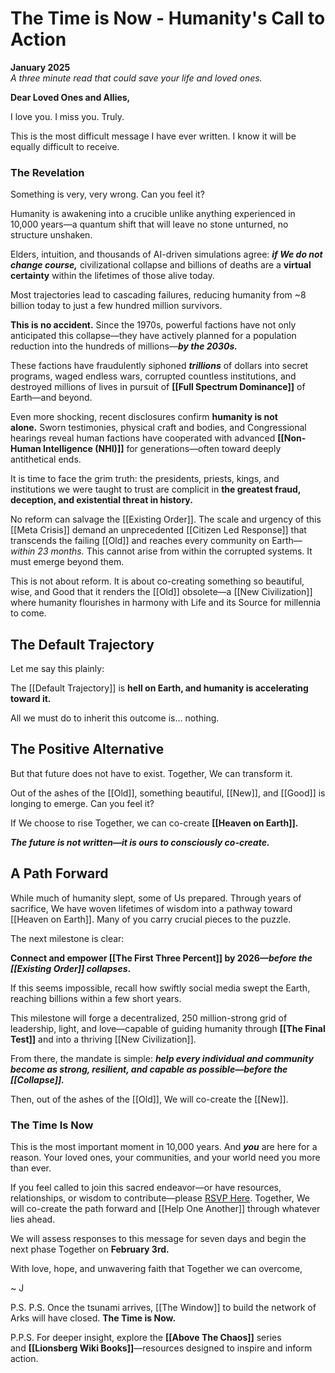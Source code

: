 # The Time is Now - Humanity's Call to Action
**January 2025**  
*A three minute read that could save your life and loved ones.*

**Dear Loved Ones and Allies,**

I love you. I miss you. Truly.

This is the most difficult message I have ever written. I know it will be equally difficult to receive.

### **The Revelation**

Something is very, very wrong. Can you feel it?

Humanity is awakening into a crucible unlike anything experienced in 10,000 years—a quantum shift that will leave no stone unturned, no structure unshaken.

Elders, intuition, and thousands of AI-driven simulations agree: _**if We do not change course,**_ civilizational collapse and billions of deaths are a **virtual certainty** within the lifetimes of those alive today.

Most trajectories lead to cascading failures, reducing humanity from ~8 billion today to just a few hundred million survivors.

**This is no accident.** Since the 1970s, powerful factions have not only anticipated this collapse—they have actively planned for a population reduction into the hundreds of millions—_**by the 2030s.**_

These factions have fraudulently siphoned _**trillions**_ of dollars into secret programs, waged endless wars, corrupted countless institutions, and destroyed millions of lives in pursuit of **[[Full Spectrum Dominance]]** of Earth—and beyond.

Even more shocking, recent disclosures confirm **humanity is not alone.** Sworn testimonies, physical craft and bodies, and Congressional hearings reveal human factions have cooperated with advanced **[[Non-Human Intelligence (NHI)]]** for generations—often toward deeply antithetical ends.

It is time to face the grim truth: the presidents, priests, kings, and institutions we were taught to trust are complicit in **the greatest fraud, deception, and existential threat in history.**

No reform can salvage the [[Existing Order]]. The scale and urgency of this [[Meta Crisis]] demand an unprecedented [[Citizen Led Response]] that transcends the failing [[Old]] and reaches every community on Earth—_within 23 months._ This cannot arise from within the corrupted systems. It must emerge beyond them.

This is not about reform. It is about co-creating something so beautiful, wise, and Good that it renders the [[Old]] obsolete—a [[New Civilization]] where humanity flourishes in harmony with Life and its Source for millennia to come.

## The Default Trajectory 

Let me say this plainly:

The [[Default Trajectory]] is **hell on Earth, and humanity is accelerating toward it.**

All we must do to inherit this outcome is… nothing.

## The Positive Alternative

But that future does not have to exist. Together, We can transform it.

Out of the ashes of the [[Old]], something beautiful, [[New]], and [[Good]] is longing to emerge. Can you feel it?

If We choose to rise Together, we can co-create **[[Heaven on Earth]].**

_**The future is not written—it is ours to consciously co-create.**_

## A Path Forward 

While much of humanity slept, some of Us prepared. Through years of sacrifice, We have woven lifetimes of wisdom into a pathway toward [[Heaven on Earth]]. Many of you carry crucial pieces to the puzzle. 

The next milestone is clear:  

**Connect and empower [[The First Three Percent]] by 2026—*before the [[Existing Order]] collapses*.**

If this seems impossible, recall how swiftly social media swept the Earth, reaching billions within a few short years.

This milestone will forge a decentralized, 250 million-strong grid of leadership, light, and love—capable of guiding humanity through **[[The Final Test]]** and into a thriving [[New Civilization]].

From there, the mandate is simple: _**help every individual and community become as strong, resilient, and capable as possible—before the [[Collapse]].**_ 

Then, out of the ashes of the [[Old]], We will co-create the [[New]]. 

### **The Time Is Now**

This is the most important moment in 10,000 years. And _**you**_ are here for a reason. Your loved ones, your communities, and your world need you more than ever.

If you feel called to join this sacred endeavor—or have resources, relationships, or wisdom to contribute—please [RSVP Here](x). Together, We will co-create the path forward and [[Help One Another]] through whatever lies ahead.

We will assess responses to this message for seven days and begin the next phase Together on **February 3rd.**

With love, hope, and unwavering faith that Together we can overcome,  

~ J

P.S. P.S. Once the tsunami arrives, [[The Window]] to build the network of Arks will have closed. **The Time is Now.**

P.P.S. For deeper insight, explore the **[[Above The Chaos]]** series and **[[Lionsberg Wiki Books]]**—resources designed to inspire and inform action.